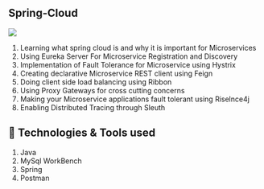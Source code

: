 ## Spring-Cloud
<img src="https://pbs.twimg.com/profile_images/1235936519032049665/dBCF5aOn_400x400.png">
<ol>
<li> Learning what spring cloud is and why it is important for Microservices
<li> Using Eureka Server For Microservice Registration and Discovery
<li> Implementation of Fault Tolerance for  Microservice using Hystrix
<li> Creating declarative Microservice REST client using Feign
<li> Doing client side load balancing using Ribbon
<li> Using Proxy Gateways for cross cutting concerns
<li> Making your Microservice applications fault tolerant using Riselnce4j
<li> Enabling Distributed Tracing through Sleuth
</ol>

## 🔧 Technologies & Tools used
<ol>
  <li> Java 
  <li> MySql WorkBench
  <li> Spring 
  <li> Postman
<ol>
